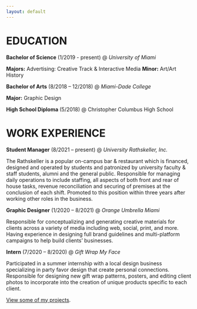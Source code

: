 ```yaml
---
layout: default
---
```


# EDUCATION

**Bachelor of Science** (1/2019 - present) @ _University of Miami_

**Majors:** Advertising: Creative Track & Interactive Media
**Minor:** Art/Art History




**Bachelor of Arts** (8/2018 – 12/2018) @ _Miami-Dade College_

**Major:** Graphic Design





**High School Diploma** (5/2018) @ Christopher Columbus High School

# WORK EXPERIENCE

**Student Manager** (8/2021 – present) @ _University Rathskeller, Inc._

The Rathskeller is a popular on-campus bar & restaurant which is financed, designed and operated by students and patronized by university faculty & staff students, alumni and the general public. Responsible for managing daily operations to include staffing, all aspects of both front and rear of house tasks, revenue reconciliation and securing of premises at the conclusion of each shift. Promoted to this position within three years after working other roles in the business.



**Graphic Designer** (1/2020 – 8/2021) @ _Orange Umbrella Miami_

Responsible for conceptualizing and generating creative materials for clients across a variety of media including web, social, print, and more. Having experience in designing full brand guidelines and multi-platform campaigns to help build clients’ businesses.



**Intern** (7/2020 – 8/2020) @ _Gift Wrap My Face_

Participated in a summer internship with a local design business specializing in party favor design that create personal connections. Responsible for designing new gift wrap patterns, posters, and editing client photos to incorporate into the creation of unique products specific to each client.

[View some of my projects](./another-page.html).

<!-- ORG TEXT: -->
<!-- Text can be **bold**, _italic_, or ~~strikethrough~~.

[Link to another page](./another-page.html).

There should be whitespace between paragraphs.

There should be whitespace between paragraphs. We recommend including a README, or a file with information about your project.

# Header 1

This is a normal paragraph following a header. GitHub is a code hosting platform for version control and collaboration. It lets you and others work together on projects from anywhere.

## Header 2

> This is a blockquote following a header.
>
> When something is important enough, you do it even if the odds are not in your favor.

### Header 3

```js
// Javascript code with syntax highlighting.
var fun = function lang(l) {
  dateformat.i18n = require('./lang/' + l)
  return true;
}
```

```ruby
# Ruby code with syntax highlighting
GitHubPages::Dependencies.gems.each do |gem, version|
  s.add_dependency(gem, "= #{version}")
end
```

#### Header 4

*   This is an unordered list following a header.
*   This is an unordered list following a header.
*   This is an unordered list following a header.

##### Header 5

1.  This is an ordered list following a header.
2.  This is an ordered list following a header.
3.  This is an ordered list following a header.

###### Header 6

| head1        | head two          | three |
|:-------------|:------------------|:------|
| ok           | good swedish fish | nice  |
| out of stock | good and plenty   | nice  |
| ok           | good `oreos`      | hmm   |
| ok           | good `zoute` drop | yumm  |

### There's a horizontal rule below this.

* * *

### Here is an unordered list:

*   Item foo
*   Item bar
*   Item baz
*   Item zip

### And an ordered list:

1.  Item one
1.  Item two
1.  Item three
1.  Item four

### And a nested list:

- level 1 item
  - level 2 item
  - level 2 item
    - level 3 item
    - level 3 item
- level 1 item
  - level 2 item
  - level 2 item
  - level 2 item
- level 1 item
  - level 2 item
  - level 2 item
- level 1 item

### Small image

![Octocat](https://github.githubassets.com/images/icons/emoji/octocat.png)

### Large image

![Branching](https://guides.github.com/activities/hello-world/branching.png)


### Definition lists can be used with HTML syntax.

<dl>
<dt>Name</dt>
<dd>Godzilla</dd>
<dt>Born</dt>
<dd>1952</dd>
<dt>Birthplace</dt>
<dd>Japan</dd>
<dt>Color</dt>
<dd>Green</dd>
</dl>

```
Long, single-line code blocks should not wrap. They should horizontally scroll if they are too long. This line should be long enough to demonstrate this.
```

```
The final element.
``` -->

